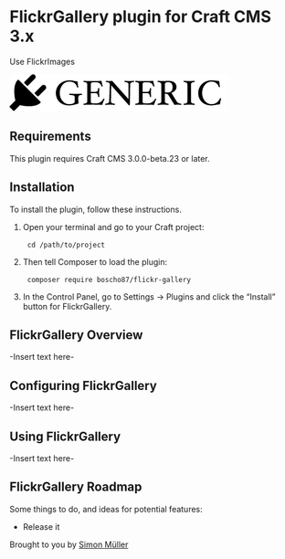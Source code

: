 # FlickrGallery plugin for Craft CMS 3.x

Use FlickrImages

![Screenshot](resources/img/plugin-logo.png)

## Requirements

This plugin requires Craft CMS 3.0.0-beta.23 or later.

## Installation

To install the plugin, follow these instructions.

1. Open your terminal and go to your Craft project:

        cd /path/to/project

2. Then tell Composer to load the plugin:

        composer require boscho87/flickr-gallery

3. In the Control Panel, go to Settings → Plugins and click the “Install” button for FlickrGallery.

## FlickrGallery Overview

-Insert text here-

## Configuring FlickrGallery

-Insert text here-

## Using FlickrGallery

-Insert text here-

## FlickrGallery Roadmap

Some things to do, and ideas for potential features:

* Release it

Brought to you by [Simon Müller](https://blog.itscoding.ch)
